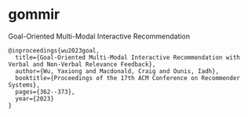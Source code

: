 # gommir
Goal-Oriented Multi-Modal Interactive Recommendation


```
@inproceedings{wu2023goal,
  title={Goal-Oriented Multi-Modal Interactive Recommendation with Verbal and Non-Verbal Relevance Feedback},
  author={Wu, Yaxiong and Macdonald, Craig and Ounis, Iadh},
  booktitle={Proceedings of the 17th ACM Conference on Recommender Systems},
  pages={362--373},
  year={2023}
}
```
